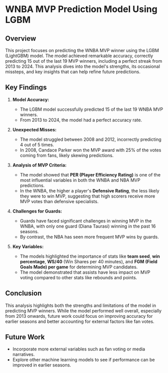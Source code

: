 # WNBA MVP Prediction Model Using LGBM

## Overview
This project focuses on predicting the WNBA MVP winner using the LGBM (LightGBM) model. The model achieved remarkable accuracy, correctly predicting 15 out of the last 19 MVP winners, including a perfect streak from 2013 to 2024. This analysis dives into the model's strengths, its occasional missteps, and key insights that can help refine future predictions.

## Key Findings

1. **Model Accuracy:**
   - The LGBM model successfully predicted 15 of the last 19 WNBA MVP winners.
   - From 2013 to 2024, the model had a perfect accuracy rate.

2. **Unexpected Misses:**
   - The model struggled between 2008 and 2012, incorrectly predicting 4 out of 5 times. 
   - In 2008, Candace Parker won the MVP award with 25% of the votes coming from fans, likely skewing predictions.

3. **Analysis of MVP Criteria:**
   - The model showed that **PER (Player Efficiency Rating)** is one of the most influential variables in both the WNBA and NBA MVP predictions.
   - In the WNBA, the higher a player's **Defensive Rating**, the less likely they were to win MVP, suggesting that high scorers receive more MVP votes than defensive specialists.

4. **Challenges for Guards:**
   - Guards have faced significant challenges in winning MVP in the WNBA, with only one guard (Diana Taurasi) winning in the past 16 seasons.
   - By contrast, the NBA has seen more frequent MVP wins by guards.

5. **Key Variables:**
   - The models highlighted the importance of stats like **team seed**, **win percentage**, **WS/40** (Win Shares per 40 minutes), and **FGM (Field Goals Made) per game** for determining MVP candidates.
   - The model demonstrated that assists have less impact on MVP voting compared to other stats like rebounds and points.

## Conclusion
This analysis highlights both the strengths and limitations of the model in predicting MVP winners. While the model performed well overall, especially from 2013 onwards, future work could focus on improving accuracy for earlier seasons and better accounting for external factors like fan votes.

## Future Work
- Incorporate more external variables such as fan voting or media narratives.
- Explore other machine learning models to see if performance can be improved in earlier seasons.
